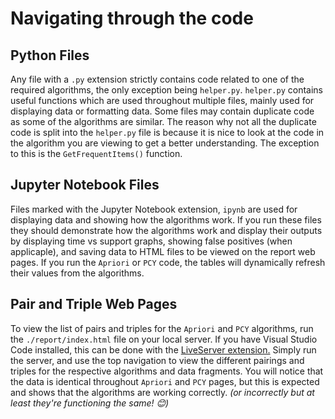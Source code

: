 # Navigating through the code
## Python Files
Any file with a `.py` extension strictly contains code related to one of the required algorithms, the only exception being `helper.py`.  `helper.py` contains useful functions which are used throughout multiple files, mainly used for displaying data or formatting data.  Some files may contain duplicate code as some of the algorithms are similar.  The reason why not all the duplicate code is split into the `helper.py` file is because it is nice to look at the code in the algorithm you are viewing to get a better understanding.  The exception to this is the `GetFrequentItems()` function.
## Jupyter Notebook Files
Files marked with the Jupyter Notebook extension, `ipynb` are used for displaying data and showing how the algorithms work.  If you run these files they should demonstrate how the algorithms work and display their outputs by displaying time vs support graphs, showing false positives (when applicaple), and saving data to HTML files to be viewed on the report web pages.  If you run the `Apriori` or `PCY` code, the tables will dynamically refresh their values from the algorithms.
## Pair and Triple Web Pages
To view the list of pairs and triples for the `Apriori` and `PCY` algorithms, run the `./report/index.html` file on your local server.  If you have Visual Studio Code installed, this can be done with the [LiveServer extension.](https://marketplace.visualstudio.com/items?itemName=ritwickdey.LiveServer)  Simply run the server, and use the top navigation to view the different pairings and triples for the respective algorithms and data fragments.  You will notice that the data is identical throughout `Apriori` and `PCY` pages, but this is expected and shows that the algorithms are working correctly. *(or incorrectly but at least they're functioning the same! 😊)*